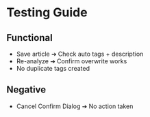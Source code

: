 # Testing Guide

## Functional
- Save article ➔ Check auto tags + description
- Re-analyze ➔ Confirm overwrite works
- No duplicate tags created

## Negative
- Cancel Confirm Dialog ➔ No action taken
